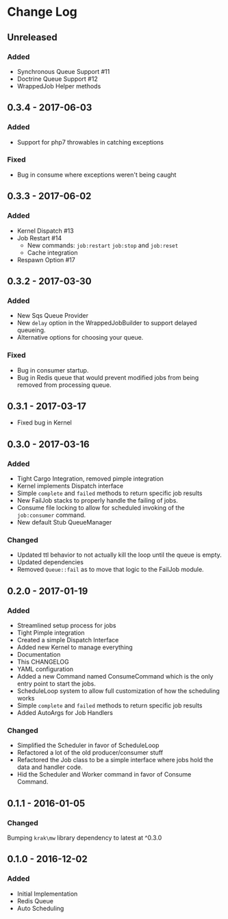 # Change Log

## Unreleased

### Added

- Synchronous Queue Support #11
- Doctrine Queue Support #12
- WrappedJob Helper methods

## 0.3.4 - 2017-06-03

### Added

- Support for php7 throwables in catching exceptions

### Fixed

- Bug in consume where exceptions weren't being caught

## 0.3.3 - 2017-06-02

### Added

- Kernel Dispatch #13
- Job Restart #14
    - New commands: `job:restart` `job:stop` and `job:reset`
    - Cache integration
- Respawn Option #17

## 0.3.2 - 2017-03-30

### Added

- New Sqs Queue Provider
- New `delay` option in the WrappedJobBuilder to support delayed queueing.
- Alternative options for choosing your queue.

### Fixed

- Bug in consumer startup.
- Bug in Redis queue that would prevent modified jobs from being removed from processing queue.

## 0.3.1 - 2017-03-17

- Fixed bug in Kernel

## 0.3.0 - 2017-03-16
### Added

- Tight Cargo Integration, removed pimple integration
- Kernel implements Dispatch interface
- Simple `complete` and `failed` methods to return specific job results
- New FailJob stacks to properly handle the failing of jobs.
- Consume file locking to allow for scheduled invoking of the `job:consumer` command.
- New default Stub QueueManager

### Changed

- Updated ttl behavior to not actually kill the loop until the queue is empty.
- Updated dependencies
- Removed `Queue::fail` as to move that logic to the FailJob module.

## 0.2.0 - 2017-01-19
### Added

- Streamlined setup process for jobs
- Tight Pimple integration
- Created a simple Dispatch Interface
- Added new Kernel to manage everything
- Documentation
- This CHANGELOG
- YAML configuration
- Added a new Command named ConsumeCommand which is the only entry point to
  start the jobs.
- ScheduleLoop system to allow full customization of how the scheduling works
- Simple `complete` and `failed` methods to return specific job results
- Added AutoArgs for Job Handlers

### Changed

- Simplified the Scheduler in favor of ScheduleLoop
- Refactored a lot of the old producer/consumer stuff
- Refactored the Job class to be a simple interface where jobs hold the data
  and handler code.
- Hid the Scheduler and Worker command in favor of Consume Command.

## 0.1.1 - 2016-01-05
### Changed

Bumping `krak\mw` library dependency to latest at ^0.3.0

## 0.1.0 - 2016-12-02
### Added

- Initial Implementation
- Redis Queue
- Auto Scheduling

